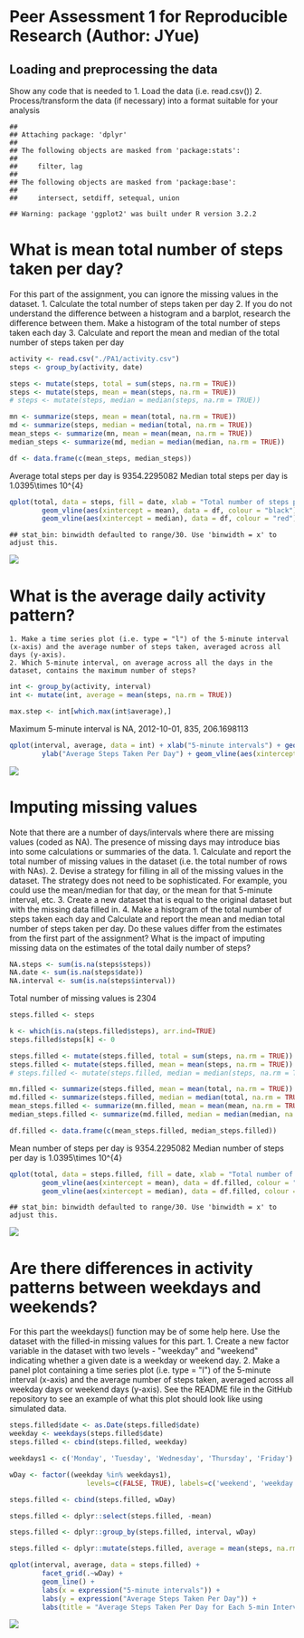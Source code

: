 # Peer Assessment 1 for Reproducible Research (Author: JYue)

## Loading and preprocessing the data

Show any code that is needed to
    1. Load the data (i.e. read.csv())
    2. Process/transform the data (if necessary) into a format suitable for your analysis
    

```
## 
## Attaching package: 'dplyr'
## 
## The following objects are masked from 'package:stats':
## 
##     filter, lag
## 
## The following objects are masked from 'package:base':
## 
##     intersect, setdiff, setequal, union
```

```
## Warning: package 'ggplot2' was built under R version 3.2.2
```



# What is mean total number of steps taken per day?
For this part of the assignment, you can ignore the missing values in the dataset.
    1. Calculate the total number of steps taken per day
    2. If you do not understand the difference between a histogram and a barplot, research the difference between them. Make a histogram of the total number of steps taken each day
    3. Calculate and report the mean and median of the total number of steps taken per day
    



```r
activity <- read.csv("./PA1/activity.csv")
steps <- group_by(activity, date)

steps <- mutate(steps, total = sum(steps, na.rm = TRUE))
steps <- mutate(steps, mean = mean(steps, na.rm = TRUE))
# steps <- mutate(steps, median = median(steps, na.rm = TRUE))

mn <- summarize(steps, mean = mean(total, na.rm = TRUE))
md <- summarize(steps, median = median(total, na.rm = TRUE))
mean_steps <- summarize(mn, mean = mean(mean, na.rm = TRUE))
median_steps <- summarize(md, median = median(median, na.rm = TRUE))

df <- data.frame(c(mean_steps, median_steps))
```
Average total steps per day is 9354.2295082
Median total steps per day is 1.0395\times 10^{4}


```r
qplot(total, data = steps, fill = date, xlab = "Total number of steps per day") + 
        geom_vline(aes(xintercept = mean), data = df, colour = "black") +
        geom_vline(aes(xintercept = median), data = df, colour = "red")
```

```
## stat_bin: binwidth defaulted to range/30. Use 'binwidth = x' to adjust this.
```

![](PA1_template_files/figure-html/unnamed-chunk-3-1.png) 

# What is the average daily activity pattern?
    1. Make a time series plot (i.e. type = "l") of the 5-minute interval (x-axis) and the average number of steps taken, averaged across all days (y-axis).
    2. Which 5-minute interval, on average across all the days in the dataset, contains the maximum number of steps?


```r
int <- group_by(activity, interval)
int <- mutate(int, average = mean(steps, na.rm = TRUE))

max.step <- int[which.max(int$average),]
```

Maximum 5-minute interval is NA, 2012-10-01, 835, 206.1698113


```r
qplot(interval, average, data = int) + xlab("5-minute intervals") + geom_line() +
        ylab("Average Steps Taken Per Day") + geom_vline(aes(xintercept = interval), data = max.step, colour = "red")
```

![](PA1_template_files/figure-html/unnamed-chunk-5-1.png) 

# Imputing missing values
Note that there are a number of days/intervals where there are missing values (coded as NA). The presence of missing days may introduce bias into some calculations or summaries of the data.
    1. Calculate and report the total number of missing values in the dataset (i.e. the total number of rows with NAs).
    2. Devise a strategy for filling in all of the missing values in the dataset. The strategy does not need to be sophisticated. For example, you could use the mean/median for that day, or the mean for that 5-minute interval, etc.
    3. Create a new dataset that is equal to the original dataset but with the missing data filled in.
    4. Make a histogram of the total number of steps taken each day and Calculate and report the mean and median total number of steps taken per day. Do these values differ from the estimates from the first part of the assignment? What is the impact of imputing missing data on the estimates of the total daily number of steps?


```r
NA.steps <- sum(is.na(steps$steps))
NA.date <- sum(is.na(steps$date))
NA.interval <- sum(is.na(steps$interval))
```

Total number of missing values is 2304


```r
steps.filled <- steps

k <- which(is.na(steps.filled$steps), arr.ind=TRUE)
steps.filled$steps[k] <- 0

steps.filled <- mutate(steps.filled, total = sum(steps, na.rm = TRUE))
steps.filled <- mutate(steps.filled, mean = mean(steps, na.rm = TRUE))
# steps.filled <- mutate(steps.filled, median = median(steps, na.rm = TRUE))

mn.filled <- summarize(steps.filled, mean = mean(total, na.rm = TRUE))
md.filled <- summarize(steps.filled, median = median(total, na.rm = TRUE))
mean_steps.filled <- summarize(mn.filled, mean = mean(mean, na.rm = TRUE))
median_steps.filled <- summarize(md.filled, median = median(median, na.rm = TRUE))

df.filled <- data.frame(c(mean_steps.filled, median_steps.filled))
```

Mean number of steps per day is 9354.2295082
Median number of steps per day is 1.0395\times 10^{4}


```r
qplot(total, data = steps.filled, fill = date, xlab = "Total number of steps per day") + 
        geom_vline(aes(xintercept = mean), data = df.filled, colour = "black") +
        geom_vline(aes(xintercept = median), data = df.filled, colour = "red")
```

```
## stat_bin: binwidth defaulted to range/30. Use 'binwidth = x' to adjust this.
```

![](PA1_template_files/figure-html/unnamed-chunk-8-1.png) 

# Are there differences in activity patterns between weekdays and weekends?
For this part the weekdays() function may be of some help here. Use the dataset with the filled-in missing values for this part.
    1. Create a new factor variable in the dataset with two levels - "weekday" and "weekend" indicating whether a given date is a weekday or weekend day.
    2. Make a panel plot containing a time series plot (i.e. type = "l") of the 5-minute interval (x-axis) and the average number of steps taken, averaged across all weekday days or weekend days (y-axis). See the README file in the GitHub repository to see an example of what this plot should look like using simulated data.


```r
steps.filled$date <- as.Date(steps.filled$date)
weekday <- weekdays(steps.filled$date)
steps.filled <- cbind(steps.filled, weekday)

weekdays1 <- c('Monday', 'Tuesday', 'Wednesday', 'Thursday', 'Friday')

wDay <- factor((weekday %in% weekdays1), 
                   levels=c(FALSE, TRUE), labels=c('weekend', 'weekday'))

steps.filled <- cbind(steps.filled, wDay)

steps.filled <- dplyr::select(steps.filled, -mean)

steps.filled <- dplyr::group_by(steps.filled, interval, wDay)

steps.filled <- dplyr::mutate(steps.filled, average = mean(steps, na.rm = TRUE))
```


```r
qplot(interval, average, data = steps.filled) + 
        facet_grid(.~wDay) + 
        geom_line() +
        labs(x = expression("5-minute intervals")) + 
        labs(y = expression("Average Steps Taken Per Day")) +
        labs(title = "Average Steps Taken Per Day for Each 5-min Interval on Weekends and Weekdays")
```

![](PA1_template_files/figure-html/unnamed-chunk-10-1.png) 
